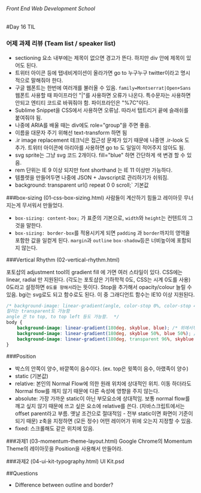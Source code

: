 ###### Front End Web Development School

#Day 16 TIL

### 어제 과제 리뷰 (Team list / speaker list)
- sectioning 요소 내부에는 제목이 없으면 경고가 뜬다. 하지만 div 안에 제목이 있어도 된다.
- 트위터 아이콘 등에 탭네비게이션이 올라가면 go to 누구누구 twitter이라고 명시적으로 말해줘야 한다.
- 구글 웹폰트는 한번에 여러개를 불러올 수 있음. `family=Montserrat|Open+Sans` 웹폰트 사용할 때 파이프라인 "|"를 사용하면 오류가 나온다. 특수문자는 사용하면 안되고 엔티티 코드로 바꿔줘야 함. 파이프라인은 "%7C"이다.
- Sublime Snippet을 CSS에서 사용하면 오류남. 따라서 탭트리거 끝에 슬래쉬를 붙여줘야 됨. 
- 나중에 ARIA를 배울 때는 div에도 role="group"을 주면 좋음.
- 이름을 대문자 주기 위해선 text-transform 하면 됨
- .ir image replacement 테크닉은 접근성 문제가 있기 때문에 나중엔 .ir-look 도 추가. 트위터 아이콘에 아리아를 사용하면 go to 도 일일이 적어주지 않아도 됨.
- svg sprite는 그냥 svg 코드 2개이다. fill="blue" 하면 간단하게 색 변경 할 수 있음.
- rem 단위는 IE 9 이상 되지만 font shorthand 는 IE 11 이상만 가능하다.
- 템플렛을 만들어두면 나중에 JSON + Javscript로 관리하기가 쉬워짐.
- background: transparent url() repeat 0 0 scroll;` 기본값


###box-sizing (01-css-box-sizing.html)
사람들이 계산하기 힘들고 레이아웃 무너지는게 무서워서 만들었다.
- `box-sizing: content-box;` 가 표준의 기본으로, `width`와 `height`는 컨텐트의 그것을 말한다. 
- `box-sizing: border-box`를 적용시키게 되면 `padding` 과 `border`까지의 영역을 포함한 값을 일컫게 된다. `margin`과 `outline` `box-shadow`등은 너비높이에 포함되지 않는다.

###Vertical Rhythm (02-vertical-rhythm.html)

포토샵의 adjustment tool의 gradient fill 에 가면 여러 스타일이 있다. CSS에는 linear, radial 만 지원된다. (각도는 포토샵은 기하학적 0도, CSS는 시계 0도를 사용) 0도라고 설정하면 `0도를 향해서`라는 뜻이다. Stop을 추가해서 opacity/colour 늘릴 수 있음. bgi는 svg로도 되고 함수로도 된다. 이 중 그래디언트 함수는 IE10 이상 지원된다.

```css
/* background-image: linear-gradient(angle, color-stop 0%, color-stop 40%, color-stop 60%, color-stop 100%)
컬러는 transparent도 가능함
angle 은 to top, to top left 등도 가능함.  */
body {
	background-image: linear-gradient(180deg, skyblue, blue); /* 위에서부터 아래로 하늘색~파란색 */
	background-image: linear-gradient(180deg, skyblue 50%, blue 50%); /* 가운데에서 뚝 바뀜 */
	background-image: linear-gradient(180deg, transparent 96%, skyblue 96%); /* 그리드라인이 생김 */
}
```

###Position
- 박스의 안쪽이 양수, 바깥쪽이 음수이다. (ex. top은 윗쪽이 음수, 아랬족이 양수)
- static (기본값)
- relative: 본인의 Normal Flow에 의한 원래 위치에 상대적인 위치. 이동 하더라도 Normal flow를 깨지 않기 때문에 다른 속성에 영향을 주지 않는다.
- absolute: 가장 가까운 static이 아닌 부모요소에 상대적임. 보통 normal flow를 깨고 싶지 않기 때문에 쓰고 싶은 요소에 relative를 쓴다. (자바스크립트에서는 offset parent라고 부름. 옛날 조건으로 절대적임 - 전부 static이면 화면이 기준이 되기 때문) z축을 지정하면 (모든 정수) 어떤 레이어가 위에 오는지 지정할 수 있음.
- fixed: 스크롤해도 같은 위치에 있음.

###과제1 (03-momentum-theme-layout.html)
Google Chrome의 Momentum Theme의 레이아웃을 Position을 사용해서 만들어라.

###과제2 (04-ui-kit-typography.html)
UI Kit.psd  


##Questions
- Difference between outline and border?